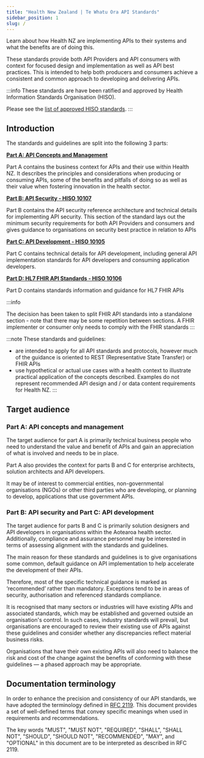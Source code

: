 ```yaml
---
title: "Health New Zealand | Te Whatu Ora API Standards"
sidebar_position: 1
slug: /
---
```




Learn about how Health NZ are implementing APIs to their systems and what the benefits are of doing this.

These standards provide both API Providers and API consumers with context for focused design and implementation as well as API best practices. This is intended to help both producers and consumers achieve a consistent and common approach to developing and delivering APIs.

:::info
These standards are have been ratified and approved by Health Information Standards Organisation (HISO).

Please see the [list of approved HISO standards](https://www.tewhatuora.govt.nz/health-services-and-programmes/digital-health/data-and-digital-standards/approved-standards/).
:::

## Introduction

The standards and guidelines are split into the following 3 parts:

[**Part A: API Concepts and Management**](/api-concepts)

Part A contains the business context for APIs and their use within Health NZ. It describes the principles and considerations when producing or consuming APIs, some of the benefits and pitfalls of doing so as well as their value when fostering innovation in the health sector.

[**Part B: API Security - HISO 10107**](/api-security)

Part B contains the API security reference architecture and technical details for implementing API security. This section of the standard lays out the minimum security requirements for both API Providers and consumers and gives guidance to organisations on security best practice in relation to APIs

[**Part C: API Development - HISO 10105**](/api-development)

Part C contains technical details for API development, including general API implementation standards for API developers and consuming application developers.

[**Part D: HL7 FHIR API Standards - HISO 10106**](/fhir-api-standard)

Part D contains standards information and guidance for HL7 FHIR APIs

:::info

The decision has been taken to split FHIR API standards into a standalone section - note that there may be some repetition between sections. A FHIR implementer or consumer only needs to comply with the FHIR standards
:::

:::note
These standards and guidelines:

- are intended to apply for all API standards and protocols, however much of the guidance is oriented to REST (Representative State Transfer) or FHIR APIs
- use hypothetical or actual use cases with a health context to illustrate practical application of the concepts described. Examples do not represent recommended API design and / or data content requirements for Health NZ.
  :::

## Target audience

### Part A: API concepts and management

The target audience for part A is primarily technical business people who need to understand the value and benefit of APIs and gain an appreciation of what is involved and needs to be in place.

Part A also provides the context for parts B and C for enterprise architects, solution architects and API developers.

It may be of interest to commercial entities, non-governmental organisations (NGOs) or other third parties who are developing, or planning to develop, applications that use government APIs.

### Part B: API security and Part C: API development

The target audience for parts B and C is primarily solution designers and API developers in organisations within the Aotearoa health sector. Additionally, compliance and assurance personnel may be interested in terms of assessing alignment with the standards and guidelines.

The main reason for these standards and guidelines is to give organisations some common, default guidance on API implementation to help accelerate the development of their APIs.

Therefore, most of the specific technical guidance is marked as ‘recommended’ rather than mandatory. Exceptions tend to be in areas of security, authorisation and referenced standards compliance.

It is recognised that many sectors or industries will have existing APIs and associated standards, which may be established and governed outside an organisation's control. In such cases, industry standards will prevail, but organisations are encouraged to review their existing use of APIs against these guidelines and consider whether any discrepancies reflect material business risks.

Organisations that have their own existing APIs will also need to balance the risk and cost of the change against the benefits of conforming with these guidelines — a phased approach may be appropriate.

## Documentation terminology

In order to enhance the precision and consistency of our API standards, we have adopted the terminology defined in [RFC 2119](https://www.ietf.org/rfc/rfc2119.txt). This document provides a set of well-defined terms that convey specific meanings when used in requirements and recommendations.

The key words "MUST", "MUST NOT", "REQUIRED", "SHALL", "SHALL NOT", "SHOULD", "SHOULD NOT", "RECOMMENDED",  "MAY", and "OPTIONAL" in this document are to be interpreted as described in RFC 2119.
